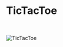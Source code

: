 <h1>TicTacToe</h1><br>

![TicTacToe](/TicTacToe/assets/Screenshot%20tictactoe.png?raw=true "Game Screen")
